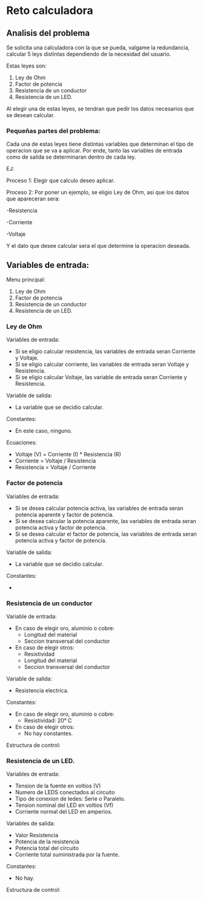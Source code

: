 # Reto calculadora
## Analisis del problema

Se solicita una calculadora con la que se pueda, valgame la redundancia, calcular 5 leys distintas dependiendo de la necesidad del usuario. 

Estas leyes son:

1. Ley de Ohm
2. Factor de potencia
3. Resistencia de un conductor 
4. Resistencia de un LED. 

Al elegir una de estas leyes, se tendran que pedir los datos necesarios que se desean calcular. 


### Pequeñas partes del problema:

Cada una de estas leyes tiene distintas variables que determinan el tipo de operacion que se va a aplicar. Por ende, tanto las variables de entrada como de salida se determinaran dentro de cada ley. 

EJ: 

Proceso 1: Elegir que calculo deseo aplicar.

Proceso 2: Por poner un ejemplo, se eligio Ley de Ohm, asi que los datos que apareceran sera: 

-Resistencia

-Corriente

-Voltaje

Y el dato que desee calcular sera el que determine la operacion deseada. 

## Variables de entrada: 

Menu principal:
1. Ley de Ohm
2. Factor de potencia
3. Resistencia de un conductor 
4. Resistencia de un LED. 

### Ley de Ohm

Variables de entrada: 

* Si se eligio calcular resistencia, las variables de entrada seran Corriente y Voltaje.
* Si se eligio calcular corriente, las variables de entrada seran Voltaje y Resistencia.
* Si se eligio calcular Voltaje, las variable de entrada seran Corriente y Resistencia. 

Variable de salida: 

* La variable que se decidio calcular. 

Constantes: 

* En este caso, ninguno. 

Ecuaciones: 

* Voltaje (V) = Corriente (I) * Resistencia (R)
* Corriente = Voltaje / Resistencia
* Resistencia = Voltaje / Corriente

### Factor de potencia 

Variables de entrada: 

* Si se desea calcular potencia activa, las variables de entrada seran potencia aparente y factor de potencia. 
* Si se desea calcular la potencia aparente, las variables de entrada seran potencia activa y factor de potencia.
* Si se desea calcular el factor de potencia, las variables de entrada seran potencia activa y factor de potencia. 

Variable de salida: 

* La variable que se decidio calcular.

Constantes: 

* 

### Resistencia de un conductor

Variable de entrada: 
* En caso de elegir oro, aluminio o cobre:
    - Longitud del material
    - Seccion transversal del conductor 
* En caso de elegir otros:
    - Resistividad 
    - Longitud del material
    - Seccion transversal del conductor 

Variable de salida:
* Resistencia electrica.

Constantes: 
* En caso de elegir oro, aluminio o cobre:
    - Resistividad: 20° C
* En caso de elegir otros: 
    - No hay constantes. 

Estructura de control: 

### Resistencia de un LED. 

Variables de entrada: 
* Tension de la fuente en voltios (V)
* Numero de LEDS conectados al circuito 
* Tipo de conexion de ledes: Serie o Paralelo. 
* Tension nominal del LED en voltios (Vf)
* Corriente normal del LED en amperios. 

Variables de salida:
* Valor Resistencia
* Potencia de la resistencia
* Potencia total del circuito 
* Corriente total suministrada por la fuente. 

Constantes:
* No hay.

Estructura de control: